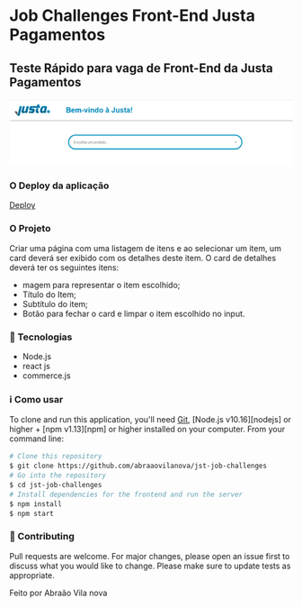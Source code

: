# Job Challenges Front-End Justa Pagamentos
## Teste Rápido para vaga de Front-End da Justa Pagamentos
![image info](./img/banner.png)

### O Deploy da aplicação
[Deploy](https://desafio-justa.herokuapp.com/)

### O Projeto
Criar uma página com uma listagem de itens e ao selecionar um item, um card deverá ser exibido com os detalhes deste item. O card de detalhes deverá ter os seguintes itens:
- magem para representar o item escolhido;
- Título do Item;
- Subtítulo do item;
- Botão para fechar o card e limpar o item escolhido no input.

### :telescope: Tecnologias

- Node.js
- react js
- commerce.js

### :information_source: Como usar

To clone and run this application, you'll need [Git](https://git-scm.com), [Node.js v10.16][nodejs] or higher + [npm v1.13][npm] or higher installed on your computer.
From your command line:

```bash
# Clone this repository
$ git clone https://github.com/abraaovilanova/jst-job-challenges
# Go into the repository
$ cd jst-job-challenges
# Install dependencies for the frontend and run the server
$ npm install
$ npm start
```

### :gift: Contributing

Pull requests are welcome. For major changes, please open an issue first to discuss what you would like to change.
Please make sure to update tests as appropriate.



Feito por Abraão Vila nova
